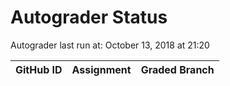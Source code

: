 # Autograder Status
Autograder last run at: October 13, 2018 at 21:20

| GitHub ID | Assignment | Graded Branch |
|-----------|------------|---------------|
